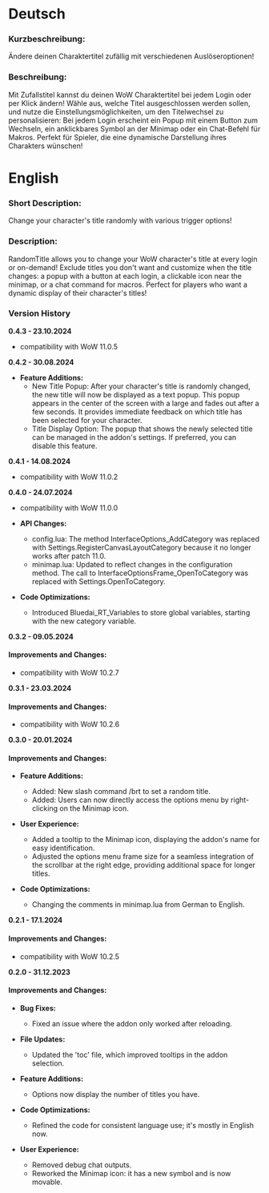 # Deutsch

### Kurzbeschreibung:
Ändere deinen Charaktertitel zufällig mit verschiedenen Auslöseroptionen!

### Beschreibung:
Mit Zufallstitel kannst du deinen WoW Charaktertitel bei jedem Login oder per Klick ändern! Wähle aus, welche Titel ausgeschlossen werden sollen, und nutze die Einstellungsmöglichkeiten, um den Titelwechsel zu personalisieren: Bei jedem Login erscheint ein Popup mit einem Button zum Wechseln, ein anklickbares Symbol an der Minimap oder ein Chat-Befehl für Makros. Perfekt für Spieler, die eine dynamische Darstellung ihres Charakters wünschen!

# English

### Short Description:
Change your character's title randomly with various trigger options!

### Description:
RandomTitle allows you to change your WoW character's title at every login or on-demand! Exclude titles you don't want and customize when the title changes: a popup with a button at each login, a clickable icon near the minimap, or a chat command for macros. Perfect for players who want a dynamic display of their character's titles!


### Version History

**0.4.3 - 23.10.2024**
- compatibility with WoW 11.0.5

**0.4.2 - 30.08.2024**
- **Feature Additions:**
  - New Title Popup: After your character's title is randomly changed, the new title will now be displayed as a text popup. This popup appears in the center of the screen with a large and fades out after a few seconds. It provides immediate feedback on which title has been selected for your character.
  - Title Display Option: The popup that shows the newly selected title can be managed in the addon's settings. If preferred, you can disable this feature.

**0.4.1 - 14.08.2024**
- compatibility with WoW 11.0.2

**0.4.0 - 24.07.2024**
- compatibility with WoW 11.0.0

- **API Changes:**
  - config.lua: The method InterfaceOptions_AddCategory was replaced with Settings.RegisterCanvasLayoutCategory because it no longer works after patch 11.0.
  - minimap.lua: Updated to reflect changes in the configuration method. The call to InterfaceOptionsFrame_OpenToCategory was replaced with Settings.OpenToCategory.

- **Code Optimizations:**
  - Introduced Bluedai_RT_Variables to store global variables, starting with the new category variable.

**0.3.2 - 09.05.2024**

#### Improvements and Changes:
- compatibility with WoW 10.2.7

**0.3.1 - 23.03.2024**

#### Improvements and Changes:
- compatibility with WoW 10.2.6

**0.3.0 - 20.01.2024**

#### Improvements and Changes:
- **Feature Additions:**
  - Added: New slash command /brt to set a random title.
  - Added: Users can now directly access the options menu by right-clicking on the Minimap icon.

- **User Experience:**
  - Added a tooltip to the Minimap icon, displaying the addon's name for easy identification.
  - Adjusted the options menu frame size for a seamless integration of the scrollbar at the right edge, providing additional space for longer titles.

- **Code Optimizations:**
  - Changing the comments in minimap.lua from German to English.

**0.2.1 - 17.1.2024**

#### Improvements and Changes:
- compatibility with WoW 10.2.5

**0.2.0 - 31.12.2023**

#### Improvements and Changes:
- **Bug Fixes:**
  - Fixed an issue where the addon only worked after reloading.

- **File Updates:**
  - Updated the 'toc' file, which improved tooltips in the addon selection.

- **Feature Additions:**
  - Options now display the number of titles you have.

- **Code Optimizations:**
  - Refined the code for consistent language use; it's mostly in English now.

- **User Experience:**
  - Removed debug chat outputs.
  - Reworked the Minimap icon: it has a new symbol and is now movable.

